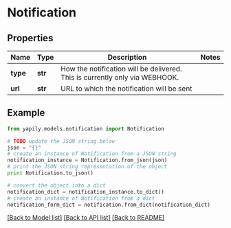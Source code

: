 # Notification


## Properties

Name | Type | Description | Notes
------------ | ------------- | ------------- | -------------
**type** | **str** | How the notification will be delivered. This is currently only via WEBHOOK. | 
**url** | **str** | URL to which the notification will be sent | 

## Example

```python
from yapily.models.notification import Notification

# TODO update the JSON string below
json = "{}"
# create an instance of Notification from a JSON string
notification_instance = Notification.from_json(json)
# print the JSON string representation of the object
print Notification.to_json()

# convert the object into a dict
notification_dict = notification_instance.to_dict()
# create an instance of Notification from a dict
notification_form_dict = notification.from_dict(notification_dict)
```
[[Back to Model list]](../README.md#documentation-for-models) [[Back to API list]](../README.md#documentation-for-api-endpoints) [[Back to README]](../README.md)


